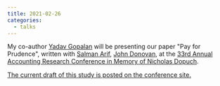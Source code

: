 ```yaml
---
title: 2021-02-26
categories:
  - talks    
---
```


My co-author [Yadav Gopalan](https://sites.google.com/site/ykgopalan/) will be presenting our paper "Pay for Prudence", written with [Salman Arif](https://sites.google.com/view/salmanarif), [John Donovan](https://mendoza.nd.edu/mendoza-directory/profile/?slug=john-donovan), at the [33rd Annual Accounting Research Conference in Memory of Nicholas Dopuch](https://sites.wustl.edu/acctconf/schedule/).

[The current draft of this study is posted on the conference site.](https://cpb-us-w2.wpmucdn.com/sites.wustl.edu/dist/e/2949/files/2021/02/Gopalan-4.pdf)
